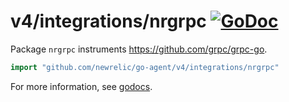 # v4/integrations/nrgrpc [![GoDoc](https://godoc.org/github.com/newrelic/go-agent/v4/integrations/nrgrpc?status.svg)](https://godoc.org/github.com/newrelic/go-agent/v4/integrations/nrgrpc)

Package `nrgrpc` instruments https://github.com/grpc/grpc-go.

```go
import "github.com/newrelic/go-agent/v4/integrations/nrgrpc"
```

For more information, see
[godocs](https://godoc.org/github.com/newrelic/go-agent/v4/integrations/nrgrpc).
